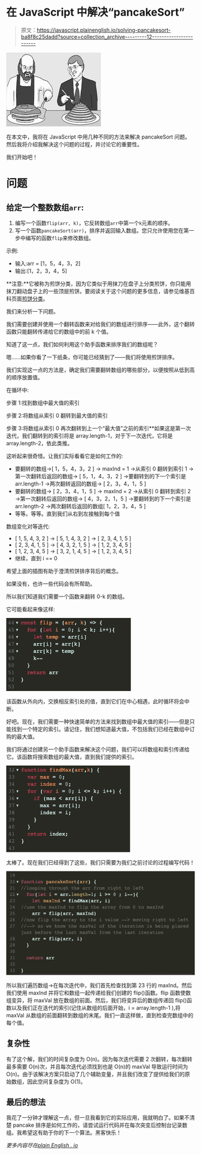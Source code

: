 # 在 JavaScript 中解决“pancakeSort”

> 原文：<https://javascript.plainenglish.io/solving-pancakesort-ba8f8c25dadd?source=collection_archive---------12----------------------->

![](img/e588bc42e4ad12bdb12988a21bab31d9.png)

在本文中，我将在 JavaScript 中用几种不同的方法来解决 pancakeSort 问题。然后我将介绍我解决这个问题的过程，并讨论它的重要性。

我们开始吧！

# 问题

## 给定一个整数数组`arr`:

1.  编写一个函数`flip(arr, k)`，它反转数组`arr`中第一个`k`元素的顺序。
2.  写一个函数`pancakeSort(arr)`，排序并返回输入数组。您只允许使用您在第一步中编写的函数`flip`来修改数组。

示例:

*   输入:arr = [1，5，4，3，2]
*   输出:[1，2，3，4，5]

**注意:**它被称为煎饼分类，因为它类似于用抹刀在盘子上分类煎饼，你只能用抹刀翻动盘子上的一些顶层煎饼。要阅读关于这个问题的更多信息，请参见维基百科页面[煎饼分类](https://en.wikipedia.org/wiki/Pancake_sorting)。

我们来分析一下问题。

我们需要创建并使用一个翻转函数来对给我们的数组进行排序——此外，这个翻转函数只能翻转传递给它的数组中的前 k 个值。

知道了这一点，我们如何利用这个助手函数来排序我们的数组呢？

嗯……如果你看了一下纸条，你可能已经猜到了——我们将使用煎饼排序。

我们实现这一点的方法是，确定我们需要翻转数组的哪些部分，以便按照从低到高的顺序放置值。

在循环中:

步骤 1:找到数组中最大值的索引

步骤 2:将数组从索引 0 翻转到最大值的索引

步骤 3:将数组从索引 0 再次翻转到上一个“最大值”之前的索引**如果这是第一次迭代，我们翻转到的索引将是 array.length-1，对于下一次迭代，它将是 array.length-2，依此类推。

这听起来很奇怪。让我们实际看看它是如何工作的:

*   要翻转的数组→[ 1，5，4，3，2 ] → maxInd = 1 →从索引 0 翻转到索引 1 →第一次翻转后返回的数组→ [ 5，1，4，3，2 ] →要翻转到的下一个索引是 arr.length-1 →两次翻转返回的数组→ [ 2，3，4，1，5 ]
*   要翻转的数组→ [ 2，3，4，1，5 ] → maxInd = 2 →从索引 0 翻转到索引 2 →第一次翻转后返回的数组→ [ 4，3，2，1，5 ] →要翻转到的下一个索引是 arr.length-2 →两次翻转后返回的数组[ 1，2，3，4，5 ]
*   等等。等等。直到我们从右到左接触到每个值

数组变化对等迭代:

*   [ 1, 5, 4, 3, 2 ] → [ 5, 1, 4, 3, 2 ] → [ 2, 3, 4, 1, 5 ]
*   [ 2, 3, 4, 1, 5 ] → [ 4, 3, 2, 1, 5 ] → [ 1, 2, 3, 4, 5 ]
*   [ 1, 2, 3, 4, 5 ] → [ 3, 2, 1, 4, 5 ] → [ 1, 2, 3, 4, 5 ]
*   继续，直到 i == 0

希望上面的插图有助于澄清煎饼排序背后的概念。

如果没有，也许一些代码会有所帮助。

所以我们知道我们需要一个函数来翻转 0-k 的数组。

它可能看起来像这样:

![](img/154e7f6b56e5047a86fcf4608f663fc4.png)

该函数从外向内，交换相反索引处的值，直到它们在中心相遇，此时循环将会中断。

好吧。现在，我们需要一种快速简单的方法来找到数组中最大值的索引——但是只能找到一个特定的索引。请记住，我们想知道最大值，不包括我们已经在数组中订购的最大值。

我们将通过创建另一个助手函数来解决这个问题，我们可以将数组和索引传递给它。该函数将搜索数组的最大值，直到我们提供的索引。

![](img/964d6642d1037e7a6c613200b87a7815.png)

太棒了。现在我们已经得到了这些，我们只需要为我们之前讨论的过程编写代码！

![](img/c2722118049e6cbf747f16e78029d88d.png)

所以我们遍历数组→在每次迭代中，我们首先检查找到第 23 行的 maxInd。然后我们使用 maxInd 并将它和数组一起传递给我们创建的 flip()函数。flip 函数使数组变异，将 maxVal 放在数组的前面。然后，我们将变异后的数组传递回 flip()函数以及我们正在迭代的索引(记住从数组的后面开始，i = array.length-1 ),将 maxVal 从数组的前面翻转到数组的末尾。我们一直这样做，直到检查完数组中的每个值。

## 复杂性

有了这个解，我们的时间复杂度为 O(n)。因为每次迭代需要 2 次翻转，每次翻转最多需要 O(n)次，并且每次迭代必须找到也是 O(n)的 maxVal 导致运行时间为 O(n)。由于该解决方案只启动了几个辅助变量，并且我们改变了提供给我们的原始数组，因此空间复杂度为 O(1)。

## 最后的想法

我花了一分钟才理解这一点，但一旦我看到它的实际应用，我就明白了。如果不清楚 pancake 排序是如何工作的，请尝试运行代码并在每次突变后控制台记录数组。我希望这有助于你的下一个算法。黑客快乐！

*更多内容尽在*[*plain English . io*](http://plainenglish.io/)